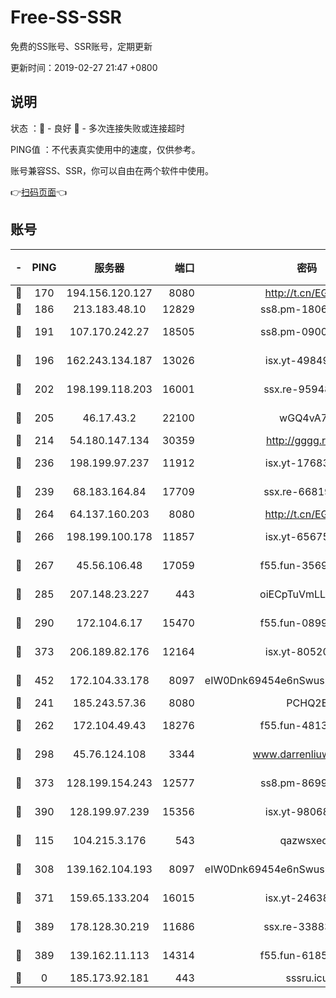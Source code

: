 # Free-SS-SSR

免费的SS账号、SSR账号，定期更新

更新时间：2019-02-27 21:47 +0800

## 说明

状态     ：🙂 - 良好 🙁 - 多次连接失败或连接超时

PING值   ：不代表真实使用中的速度，仅供参考。

账号兼容SS、SSR，你可以自由在两个软件中使用。

👉[扫码页面](https://liesauer.github.io/free-ss-ssr.github.io/)👈

## 账号

|-|PING|服务器|端口|密码|加密方式|区域|
|:----:|:----:|:-----:|-----:|:----:|:----:|:----:|
|🙂|170|194.156.120.127|8080|http://t.cn/EGJIyrl|rc4-md5|RU|
|🙂|186|213.183.48.10|12829|ss8.pm-18060932|rc4-md5|RU|
|🙂|191|107.170.242.27|18505|ss8.pm-09004654|aes-256-cfb|US|
|🙂|196|162.243.134.187|13026|isx.yt-49849893|aes-256-cfb|US|
|🙂|202|198.199.118.203|16001|ssx.re-95948292|aes-256-cfb|US|
|🙂|205|46.17.43.2|22100|wGQ4vA7D|aes-256-gcm|RU|
|🙂|214|54.180.147.134|30359|http://gggg.rocks|chacha20|KR|
|🙂|236|198.199.97.237|11912|isx.yt-17683738|aes-256-cfb|US|
|🙂|239|68.183.164.84|17709|ssx.re-66819561|aes-256-cfb|US|
|🙂|264|64.137.160.203|8080|http://t.cn/EGJIyrl|rc4-md5|CA|
|🙂|266|198.199.100.178|11857|isx.yt-65675109|aes-256-cfb|US|
|🙂|267|45.56.106.48|17059|f55.fun-35691785|aes-256-cfb|US|
|🙂|285|207.148.23.227|443|oiECpTuVmLLxk4Ts|aes-256-cfb|US|
|🙂|290|172.104.6.17|15470|f55.fun-08999050|aes-256-cfb|US|
|🙂|373|206.189.82.176|12164|isx.yt-80520846|aes-256-cfb|SG|
|🙂|452|172.104.33.178|8097|eIW0Dnk69454e6nSwuspv9DmS201tQ0D|aes-256-cfb|SG|
|🙂|241|185.243.57.36|8080|PCHQ2E|rc4-md5|US|
|🙂|262|172.104.49.43|18276|f55.fun-48130334|aes-256-cfb|SG|
|🙂|298|45.76.124.108|3344|www.darrenliuwei.com|aes-256-cfb|AU|
|🙂|373|128.199.154.243|12577|ss8.pm-86995994|aes-256-cfb|SG|
|🙂|390|128.199.97.239|15356|isx.yt-98068563|aes-256-cfb|SG|
|🙁|115|104.215.3.176|543|qazwsxedc|aes-256-gcm|JP|
|🙁|308|139.162.104.193|8097|eIW0Dnk69454e6nSwuspv9DmS201tQ0D|aes-256-cfb|JP|
|🙁|371|159.65.133.204|16015|isx.yt-24638094|aes-256-cfb|SG|
|🙁|389|178.128.30.219|11686|ssx.re-33883463|aes-256-cfb|SG|
|🙁|389|139.162.11.113|14314|f55.fun-61852729|aes-256-cfb|SG|
|🙁|0|185.173.92.181|443|sssru.icu|rc4-md5|RU|
